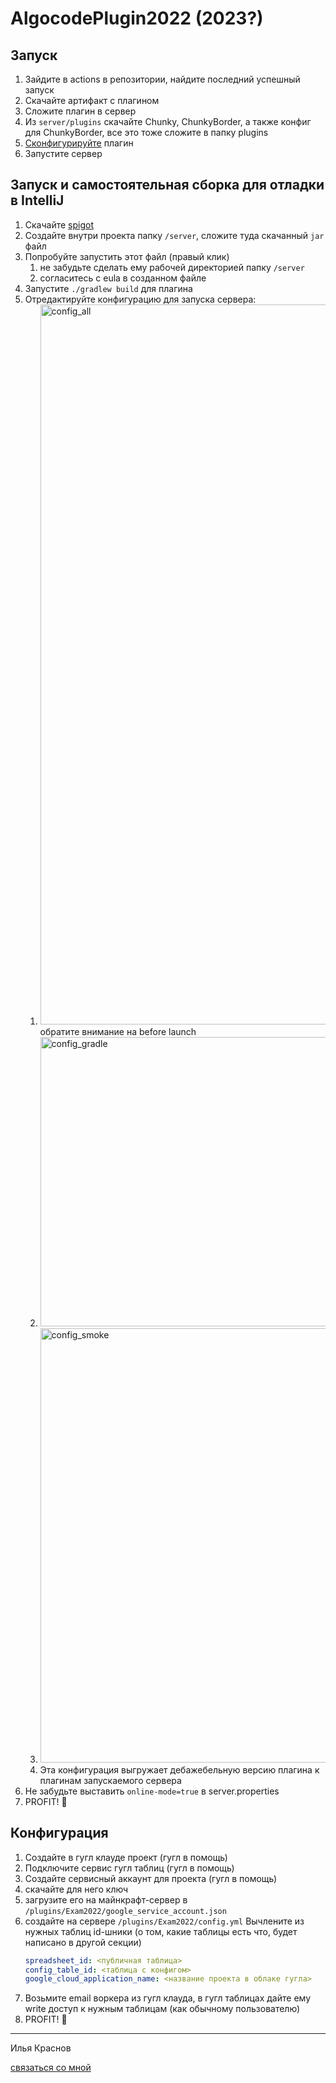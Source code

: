 # AlgocodePlugin2022 (2023?)

## Запуск 

1. Зайдите в actions в репозитории, найдите последний успешный запуск
2. Скачайте артифакт с плагином
3. Сложите плагин в сервер
4. Из `server/plugins` скачайте Chunky, ChunkyBorder, а также конфиг для ChunkyBorder, все это тоже сложите в папку plugins
5. [Сконфигурируйте](#conf) плагин
6. Запустите сервер

## Запуск и самостоятельная сборка для отладки в IntelliJ

1. Скачайте [spigot](https://getbukkit.org/get/7d4d4901bb1f641da6a9882c69d5fd54)
2. Создайте внутри проекта папку `/server`, сложите туда скачанный `jar` файл
3. Попробуйте запустить этот файл (правый клик)
   1. не забудьте сделать ему рабочей директорией папку `/server`
   2. согласитесь с eula в созданном файле 
4. Запустите `./gradlew build` для плагина
5. Отредактируйте конфигурацию для запуска сервера:
   1. <img width="1152" alt="config_all" src="https://user-images.githubusercontent.com/51089819/197866227-2fc1f571-d69f-4ba8-a771-9dba559c3ef1.png"> обратите внимание на before launch
   2. <img width="463" alt="config_gradle" src="https://user-images.githubusercontent.com/51089819/197866253-a4c4149b-c3eb-4171-99fb-5ef6efa52d17.png">
   3. <img width="695" alt="config_smoke" src="https://user-images.githubusercontent.com/51089819/197866271-aa20b265-f3cd-48d4-a917-ece73e985c57.png">
   4. Эта конфигурация выгружает дебажебельную версию плагина к плагинам запускаемого сервера
6. Не забудьте выставить `online-mode=true` в server.properties
7. PROFIT! 🎉

## Конфигурация

1. Создайте в гугл клауде проект (гугл в помощь)
2. Подключите сервис гугл таблиц (гугл в помощь)
3. Создайте сервисный аккаунт для проекта (гугл в помощь)
4. скачайте для него ключ
5. загрузите его на майнкрафт-сервер в `/plugins/Exam2022/google_service_account.json`
6. создайте на сервере `/plugins/Exam2022/config.yml` Вычлените из нужных таблиц id-шники (о том, какие таблицы есть что, будет написано в другой секции)
   ```yaml
   spreadsheet_id: <публичная таблица>
   config_table_id: <таблица с конфигом>
   google_cloud_application_name: <название проекта в облаке гугла>
   ```
7. Возьмите email воркера из гугл клауда, в гугл таблицах дайте ему write доступ к нужным таблицам (как обычному пользователю)
8. PROFIT! 🎉

---
Илья Краснов

[связаться со мной](https://t.me/CHUBBY_D)